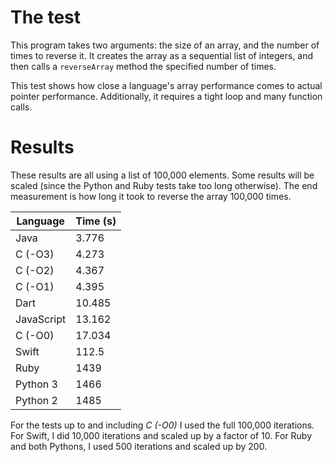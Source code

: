 # The test

This program takes two arguments: the size of an array, and the number of times to reverse it. It creates the array as a sequential list of integers, and then calls a `reverseArray` method the specified number of times.

This test shows how close a language's array performance comes to actual pointer performance. Additionally, it requires a tight loop and many function calls.

# Results

These results are all using a list of 100,000 elements. Some results will be scaled (since the Python and Ruby tests take too long otherwise). The end measurement is how long it took to reverse the array 100,000 times.

| Language   | Time (s) |
|------------|----------|
|Java        |3.776     |
|C (-O3)     |4.273     |
|C (-O2)     |4.367     |
|C (-O1)     |4.395     |
|Dart        |10.485    |
|JavaScript  |13.162    |
|C (-O0)     |17.034    |
|Swift       |112.5     |
|Ruby        |1439      |
|Python 3    |1466      |
|Python 2    |1485      |

For the tests up to and including *C (-O0)* I used the full 100,000 iterations. For Swift, I did 10,000 iterations and scaled up by a factor of 10. For Ruby and both Pythons, I used 500 iterations and scaled up by 200.
